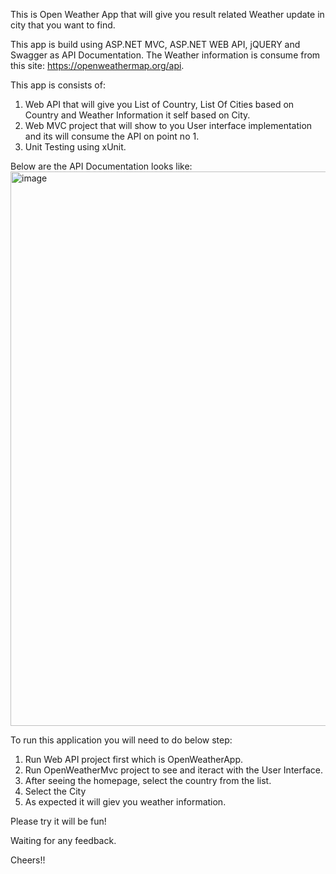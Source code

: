 This is Open Weather App that will give you result related Weather update in city that you want to find.

This app is build using ASP.NET MVC, ASP.NET WEB API, jQUERY and Swagger as API Documentation.
The Weather information is consume from this site: https://openweathermap.org/api.

This app is consists of:
1. Web API that will give you List of Country, List Of Cities based on Country and Weather Information it self based on City.
2. Web MVC project that will show to you User interface implementation and its will consume the API on point no 1.
3. Unit Testing using xUnit.

Below are the API Documentation looks like:
<img width="887" alt="image" src="https://github.com/wiwintjoa/OpenWeatherApp/assets/15260722/a3a370e0-98c2-4087-9019-96d4352326f7">


To run this application you will need to do below step:
1. Run Web API project first which is OpenWeatherApp.
2. Run OpenWeatherMvc project to see and iteract with the User Interface.
3. After seeing the homepage, select the country from the list.
4. Select the City
5. As expected it will giev you weather information.

Please try it will be fun!

Waiting for any feedback.

Cheers!!
